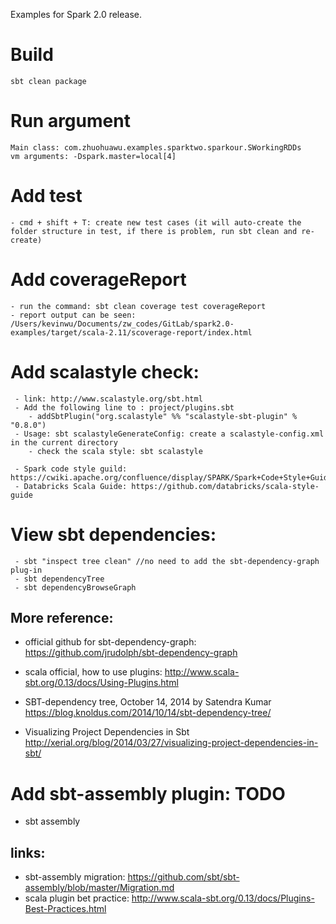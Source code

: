 Examples for Spark 2.0 release.

# Build
    sbt clean package
    
# Run argument
    Main class: com.zhuohuawu.examples.sparktwo.sparkour.SWorkingRDDs
    vm arguments: -Dspark.master=local[4]
    
# Add test
    - cmd + shift + T: create new test cases (it will auto-create the folder structure in test, if there is problem, run sbt clean and re-create)
    
# Add coverageReport
    - run the command: sbt clean coverage test coverageReport
    - report output can be seen: /Users/kevinwu/Documents/zw_codes/GitLab/spark2.0-examples/target/scala-2.11/scoverage-report/index.html 
     
# Add scalastyle check:
     - link: http://www.scalastyle.org/sbt.html
     - Add the following line to : project/plugins.sbt
        - addSbtPlugin("org.scalastyle" %% "scalastyle-sbt-plugin" % "0.8.0")
     - Usage: sbt scalastyleGenerateConfig: create a scalastyle-config.xml in the current directory
        - check the scala style: sbt scalastyle
        
     - Spark code style guild: https://cwiki.apache.org/confluence/display/SPARK/Spark+Code+Style+Guide
     - Databricks Scala Guide: https://github.com/databricks/scala-style-guide
     
# View sbt dependencies:
     - sbt "inspect tree clean" //no need to add the sbt-dependency-graph plug-in
     - sbt dependencyTree
     - sbt dependencyBrowseGraph

## More reference: 
- official github for sbt-dependency-graph:
https://github.com/jrudolph/sbt-dependency-graph

- scala official, how to use plugins: 
http://www.scala-sbt.org/0.13/docs/Using-Plugins.html

- SBT-dependency tree, October 14, 2014	by Satendra Kumar
https://blog.knoldus.com/2014/10/14/sbt-dependency-tree/
     
- Visualizing Project Dependencies in Sbt 
http://xerial.org/blog/2014/03/27/visualizing-project-dependencies-in-sbt/


# Add sbt-assembly plugin: TODO
- sbt assembly

## links:
- sbt-assembly migration: https://github.com/sbt/sbt-assembly/blob/master/Migration.md
- scala plugin bet practice: http://www.scala-sbt.org/0.13/docs/Plugins-Best-Practices.html